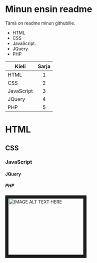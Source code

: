 # Minun ensin readme

Tämä on readme minun githubille.

* HTML
* CSS
* JavaScript.
* JQuery.
* PHP

| Kieli         | Sarja |
| ------------- |:-----:|
| HTML      	| 1 	|
| CSS      		| 2 	|
| JavaScript 	| 3 	|
| JQuery		| 4		|
| PHP			| 5		|

# HTML
## CSS
### JavaScript
#### JQuery
##### PHP

<a href="https://www.youtube.com/embed/GEfuOMzRgXo" target="_blank"><img src="http://img.youtube.com/vi/YOUTUBE_VIDEO_ID_HERE/0.jpg" 
alt="IMAGE ALT TEXT HERE" width="240" height="180" border="10" /></a>